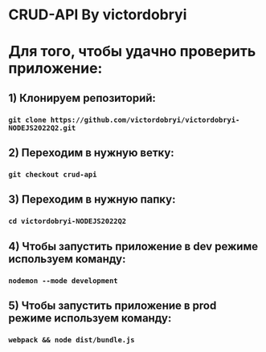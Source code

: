 # CRUD-API By victordobryi

# Для того, чтобы удачно проверить приложение:

## 1) Клонируем репозиторий:

### `git clone https://github.com/victordobryi/victordobryi-NODEJS2022Q2.git`

## 2) Переходим в нужную ветку:

### `git checkout crud-api `

## 3) Переходим в нужную папку:

### `cd victordobryi-NODEJS2022Q2`

## 4) Чтобы запустить приложение в dev режиме используем команду:

### `nodemon --mode development`

## 5) Чтобы запустить приложение в prod режиме используем команду:

### `webpack && node dist/bundle.js`
